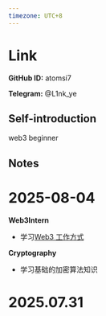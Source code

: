 ```yaml
---
timezone: UTC+8
---
```


# Link

**GitHub ID:** atomsi7

**Telegram:** @L1nk_ye

## Self-introduction

web3 beginner

## Notes

<!-- Content_START -->
# 2025-08-04

**Web3Intern**

- 学习[Web3 工作方式](https://web3intern.xyz/zh/remote-work-guide)

**Cryptography**

- 学习基础的加密算法知识

# 2025.07.31


<!-- Content_END -->
